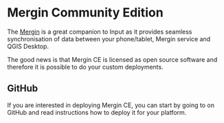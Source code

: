 # Mergin Community Edition

<PublicImage src="Mergin.svg" />

The [Mergin](https://public.cloudmergin.com) is a great companion to Input as it provides seamless synchronisation of data between your phone/tablet, Mergin service and QGIS Desktop.

The good news is that Mergin CE is licensed as open source software and therefore it is possible to do your custom deployments.

## GitHub

If you are interested in deploying Mergin CE, you can start by going to <GitHubRepo id="lutraconsulting/mergin" /> on GitHub and read instructions how to deploy it for your platform.